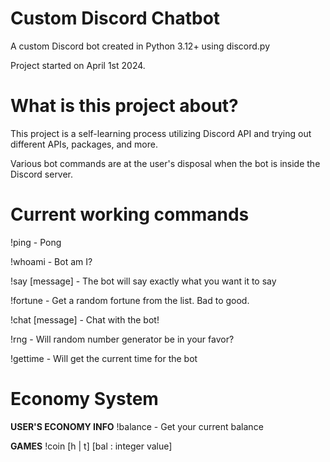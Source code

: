# Custom Discord Chatbot
 A custom Discord bot created in Python 3.12+ using discord.py 
 
 Project started on April 1st 2024.

# What is this project about?
 This project is a self-learning process utilizing Discord API and trying out different
 APIs, packages, and more.
 
 Various bot commands are at the user's disposal when the bot is inside the Discord
 server.
 
# Current working commands
 !ping - Pong

 !whoami - Bot am I?

 !say [message] - The bot will say exactly what you want it to say

 !fortune - Get a random fortune from the list. Bad to good.
 
 !chat [message] - Chat with the bot!
 
 !rng - Will random number generator be in your favor?
 
 !gettime - Will get the current time for the bot

# Economy System
 **USER'S ECONOMY INFO**
 !balance - Get your current balance

 **GAMES**
 !coin [h | t] [bal : integer value]
